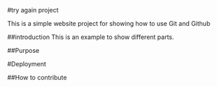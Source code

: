 #try again project

This is a simple website project for
showing how to use Git and Github

##introduction
This is an example to show different parts.

##Purpose

#Deployment

##How to contribute